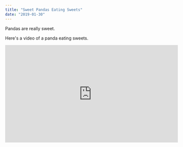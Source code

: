 ```yaml
---
title: "Sweet Pandas Eating Sweets"
date: "2019-01-30"
---
```


Pandas are really sweet.

Here's a video of a panda eating sweets.


<iframe width="560" height="315" src="https://www.youtube.com/embed/4n0xNbfJLR8" frameborder="0" allowfullscreen></iframe>